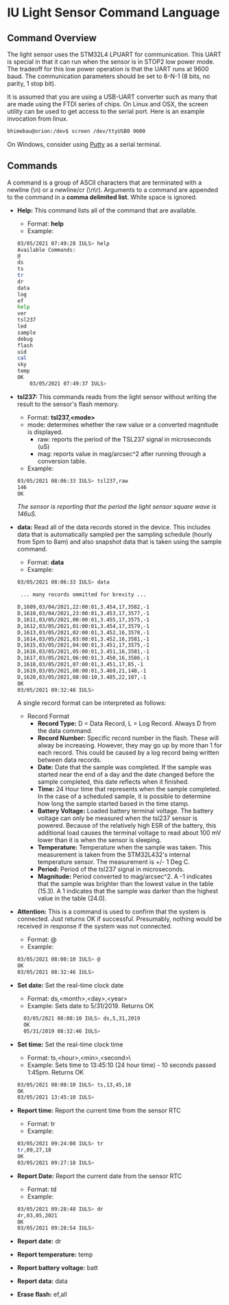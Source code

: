 # IU Light Sensor Command Language

## Command Overview

The light sensor uses the STM32L4 LPUART for communication. This UART
is special in that it can run when the sensor is in STOP2 low power
mode. The tradeoff for this low power operation is that the UART runs
at 9600 baud. The communication parameters should be set to 8-N-1 (8
bits, no parity, 1 stop bit). 


It is assumed that you are using a USB-UART converter such as many
that are made using the FTDI series of chips. On Linux and OSX, the
screen utility can be used to get access to the serial port. Here is
an example invocation from linux.

```bash
bhimebau@orion:/dev$ screen /dev/ttyUSB0 9600
```

On Windows, consider using [Putty](https://www.putty.org/) as a serial terminal. 

## Commands

A command is a group of ASCII characters that are terminated with a
newline (\n) or a newline/cr (\n\r). Arguments to a command are
appended to the command in a **comma delimited list**. White space is
ignored. 

* **Help:** This command lists all of the command that are available. 
  * Format: **help**
  * Example: 
  ``` bash
  03/05/2021 07:49:28 IULS> help
  Available Commands:
  @
  ds
  ts
  tr
  dr
  data
  log
  ef
  help
  ver
  tsl237
  led
  sample
  debug
  flash
  uid
  cal
  sky
  temp
  OK
      03/05/2021 07:49:37 IULS>
  ```

* **tsl237:** This commands reads from the light sensor without writing
     the result to the sensor's flash memory.
   * Format: **tsl237,\<mode\>**
   * mode: determines whether the raw value or a converted magnitude is displayed. 
       * raw: reports the period of the TSL237 signal in microseconds (uS)
       * mag: reports value in mag/arcsec^2 after running through a conversion table. 
   * Example: 
   ``` bash
   03/05/2021 08:06:33 IULS> tsl237,raw
   146
   OK
   ```
   *The sensor is reporting that the period the light sensor square wave is 146uS.* 

* **data:** Read all of the data records stored in the device. This
  includes data that is automatically sampled per the sampling
  schedule (hourly from 5pm to 8am) and also snapshot data that is
  taken using the sample command.
   * Format: **data**
   * Example: 
   ``` bash
   03/05/2021 08:06:33 IULS> data

    ... many records ommitted for brevity ...

   D,1609,03/04/2021,22:00:01,3.454,17,3582,-1
   D,1610,03/04/2021,23:00:01,3.453,17,3577,-1
   D,1611,03/05/2021,00:00:01,3.455,17,3575,-1
   D,1612,03/05/2021,01:00:01,3.454,17,3579,-1
   D,1613,03/05/2021,02:00:01,3.452,16,3578,-1
   D,1614,03/05/2021,03:00:01,3.452,16,3581,-1
   D,1615,03/05/2021,04:00:01,3.451,17,3575,-1
   D,1616,03/05/2021,05:00:01,3.451,16,3581,-1
   D,1617,03/05/2021,06:00:01,3.450,16,3586,-1
   D,1618,03/05/2021,07:00:01,3.451,17,85,-1
   D,1619,03/05/2021,08:00:01,3.469,21,148,-1
   D,1620,03/05/2021,08:08:10,3.485,22,107,-1
   OK
   03/05/2021 09:32:48 IULS> 
   ```

   A single record format can be interpreted as follows: 
   * Record Format
     * **Record Type:** D = Data Record, L = Log Record. Always D from the data command. 
     * **Record Number:** Specific record number in the flash. These
       will alway be increasing. However, they may go up by more than
       1 for each record. This could be caused by a log record being
       written between data records.
     * **Date:** Date that the sample was completed. If the sample was
       started near the end of a day and the date changed before the
       sample completed, this date reflects when it finished.
     * **Time:** 24 Hour time that represents when the sample
       completed. In the case of a scheduled sample, it is possible to
       determine how long the sample started based in the time stamp.
     * **Battery Voltage:** Loaded battery terminal voltage. The
       battery voltage can only be measured when the tsl237 sensor is
       powered. Because of the relatively high ESR of the battery,
       this additional load causes the terminal voltage to read about
       100 mV lower than it is when the sensor is sleeping.
     * **Temperature:** Temperature when the sample was taken. This
       measurement is taken from the STM32L432's internal temperature
       sensor. The measurement is +/- 1 Deg C.
     * **Period:** Period of the tsl237 signal in microseconds. 
     * **Magnitude:** Period converted to mag/arcsec^2. A -1 indicates
       that the sample was brighter than the lowest value in the table
       (15.3). A 1 indicates that the sample was darker than the
       highest value in the table (24.0).

* **Attention:** This is a command is used to confirm that the system
  is connected. Just returns OK if successful. Presumably, nothing
  would be received in response if the system was not connected.
  * Format: @
  * Example: 

   ``` bash
   03/05/2021 08:08:10 IULS> @
   OK
   03/05/2021 08:32:46 IULS> 
   ```
  
* **Set date:** Set the real-time clock date
  * Format: ds,\<month\>,\<day\>,\<year\>
  * Example: Sets date to 5/31/2019. Returns OK
  ``` bash
    03/05/2021 08:08:10 IULS> ds,5,31,2019
    OK
    05/31/2019 08:32:46 IULS>
  ```

* **Set time:** Set the real-time clock time
  * Format: ts,\<hour\>,\<min\>,\<second>\
  * Example: Sets time to 13:45:10 (24 hour time) - 10 seconds passed 1:45pm. Returns OK
  ``` bash
  03/05/2021 08:08:10 IULS> ts,13,45,10
  OK
  03/05/2021 13:45:10 IULS> 
  ```

* **Report time:** Report the current time from the sensor RTC
  * Format: tr 
  * Example: 
  ``` bash
  03/05/2021 09:24:08 IULS> tr
  tr,09,27,18
  OK
  03/05/2021 09:27:18 IULS> 
  ```

* **Report Date:** Report the current date from the sensor RTC
  * Format: td
  * Example: 
  ``` bash
  03/05/2021 09:28:48 IULS> dr
  dr,03,05,2021
  OK
  03/05/2021 09:28:54 IULS> 
  ```

* **Report date:** dr
* **Report temperature:** temp
* **Report battery voltage:** batt
* **Report data:** data
* **Erase flash:** ef,all
